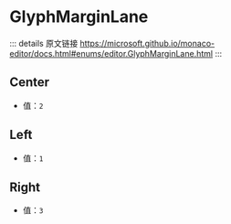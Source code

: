 # GlyphMarginLane
        
::: details 原文链接
https://microsoft.github.io/monaco-editor/docs.html#enums/editor.GlyphMarginLane.html
:::

## Center
- 值：`2`

## Left
- 值：`1`

## Right
- 值：`3`
